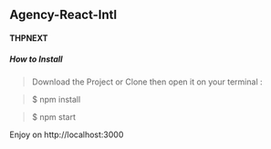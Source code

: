## Agency-React-Intl
#### THPNEXT
##### How to Install

> Download the Project or Clone then open it on your terminal :

>$ npm install

>$ npm start

Enjoy on http://localhost:3000
